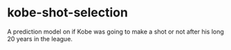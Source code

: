 # kobe-shot-selection
A prediction model on if Kobe was going to make a shot or not after his long 20 years in the league.
